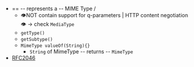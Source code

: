 * == -- represents a -- MIME Type / 
  * 👁️NOT contain support for q-parameters | HTTP content negotiation 👁️ -> check `MediaType`
  * `getType()`
  * `getSubtype()`
  * `MimeType valueOf(String){}`
    * `String` of MimeType -- returns -- `MimeType`
* [RFC2046](https://datatracker.ietf.org/doc/html/rfc2046)